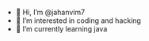- 👋 Hi, I’m @jahanvim7
- 👀 I’m interested in coding and hacking
- 🌱 I’m currently learning java


<!---
jahanvim7/jahanvim7 is a ✨ special ✨ repository because its `README.md` (this file) appears on your GitHub profile.
You can click the Preview link to take a look at your changes.
--->
